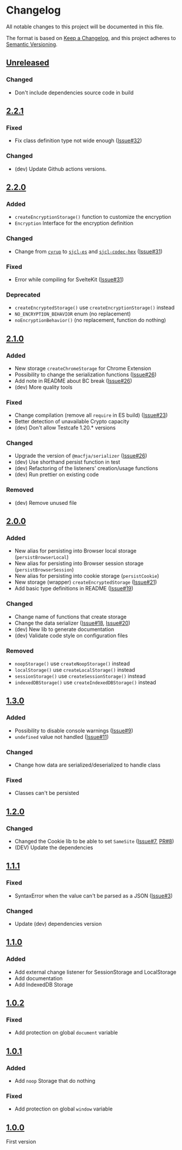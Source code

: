 # Changelog
All notable changes to this project will be documented in this file.

The format is based on [Keep a Changelog](https://keepachangelog.com/en/1.0.0/),
and this project adheres to [Semantic Versioning](https://semver.org/spec/v2.0.0.html).

## [Unreleased]

### Changed

- Don't include dependencies source code in build

## [2.2.1]

### Fixed

- Fix class definition type not wide enough ([Issue#32])

### Changed

- (dev) Update Github actions versions.

## [2.2.0]

### Added

- `createEncryptionStorage()` function to customize the encryption
- `Encryption` Interface for the encryption definition

### Changed

- Change from [`cyrup`](https://www.npmjs.com/package/cyrup) to [`sjcl-es`](https://www.npmjs.com/package/sjcl-es) and [`sjcl-codec-hex`](https://www.npmjs.com/package/sjcl-codec-hex) ([Issue#31])

### Fixed

- Error while compiling for SvelteKit ([Issue#31])

### Deprecated

- `createEncryptedStorage()` use `createEncryptionStorage()` instead
- `NO_ENCRYPTION_BEHAVIOR` enum (no replacement)
- `noEncryptionBehavior()` (no replacement, function do nothing)

## [2.1.0]

### Added

- New storage `createChromeStorage` for Chrome Extension
- Possibility to change the serialization functions ([Issue#26])
- Add note in README about BC break ([Issue#26])
- (dev) More quality tools

### Fixed

- Change compilation (remove all `require` in ES build) ([Issue#23])
- Better detection of unavailable Crypto capacity
- (dev) Don't allow Testcafe 1.20.* versions

### Changed

- Upgrade the version of `@macfja/serializer` ([Issue#26])
- (dev) Use shorthand persist function in test
- (dev) Refactoring of the listeners' creation/usage functions
- (dev) Run prettier on existing code

### Removed

- (dev) Remove unused file

## [2.0.0]

### Added

- New alias for persisting into Browser local storage (`persistBrowserLocal`)
- New alias for persisting into Browser session storage (`persistBrowserSession`)
- New alias for persisting into cookie storage (`persistCookie`)
- New storage (wrapper) `createEncryptedStorage` ([Issue#21])
- Add basic type definitions in README ([Issue#19])

### Changed

- Change name of functions that create storage
- Change the data serializer ([Issue#18], [Issue#20])
- (dev) New lib to generate documentation
- (dev) Validate code style on configuration files

### Removed

- `noopStorage()` use `createNoopStorage()` instead
- `localStorage()` use `createLocalStorage()` instead
- `sessionStorage()` use `createSessionStorage()` instead
- `indexedDBStorage()` use `createIndexedDBStorage()` instead

## [1.3.0]

### Added

- Possibility to disable console warnings ([Issue#9])
- `undefined` value not handled ([Issue#11])

### Changed

- Change how data are serialized/deserialized to handle class

### Fixed

- Classes can't be persisted

## [1.2.0]

### Changed

- Changed the Cookie lib to be able to set `SameSite` ([Issue#7], [PR#8])
- (DEV) Update the dependencies

## [1.1.1]

### Fixed

- SyntaxError when the value can't be parsed as a JSON ([Issue#3])

### Changed

- Update (dev) dependencies version

## [1.1.0]

### Added

- Add external change listener for SessionStorage and LocalStorage
- Add documentation
- Add IndexedDB Storage

## [1.0.2]

### Fixed

- Add protection on global `document` variable

## [1.0.1]

### Added

- Add `noop` Storage that do nothing

### Fixed

- Add protection on global `window` variable

## [1.0.0]

First version

[Unreleased]: https://github.com/MacFJA/svelte-persistent-store/compare/2.2.1...HEAD
[2.2.1]: https://github.com/MacFJA/svelte-persistent-store/compare/2.2.0...2.2.1
[2.2.0]: https://github.com/MacFJA/svelte-persistent-store/compare/2.1.0...2.2.0
[2.1.0]: https://github.com/MacFJA/svelte-persistent-store/compare/2.0.0...2.1.0
[2.0.0]: https://github.com/MacFJA/svelte-persistent-store/compare/1.3.0...2.0.0
[1.3.0]: https://github.com/MacFJA/svelte-persistent-store/compare/1.2.0...1.3.0
[1.2.0]: https://github.com/MacFJA/svelte-persistent-store/compare/1.1.1...1.2.0
[1.1.1]: https://github.com/MacFJA/svelte-persistent-store/compare/1.1.0...1.1.1
[1.1.0]: https://github.com/MacFJA/svelte-persistent-store/compare/1.0.2...1.1.0
[1.0.2]: https://github.com/MacFJA/svelte-persistent-store/compare/1.0.1...1.0.2
[1.0.1]: https://github.com/MacFJA/svelte-persistent-store/compare/1.0.0...1.0.1
[1.0.0]: https://github.com/MacFJA/svelte-persistent-store/releases/tag/1.0.0

[Issue#3]: https://github.com/MacFJA/svelte-persistent-store/issues/3
[Issue#7]: https://github.com/MacFJA/svelte-persistent-store/issues/7
[Issue#9]: https://github.com/MacFJA/svelte-persistent-store/issues/9
[Issue#11]: https://github.com/MacFJA/svelte-persistent-store/issues/11
[Issue#18]: https://github.com/MacFJA/svelte-persistent-store/issues/18
[Issue#19]: https://github.com/MacFJA/svelte-persistent-store/issues/19
[Issue#20]: https://github.com/MacFJA/svelte-persistent-store/issues/20
[Issue#21]: https://github.com/MacFJA/svelte-persistent-store/issues/21
[Issue#23]: https://github.com/MacFJA/svelte-persistent-store/issues/23
[Issue#26]: https://github.com/MacFJA/svelte-persistent-store/issues/26
[Issue#31]: https://github.com/MacFJA/svelte-persistent-store/issues/31
[Issue#32]: https://github.com/MacFJA/svelte-persistent-store/issues/32
[PR#8]: https://github.com/MacFJA/svelte-persistent-store/pull/8
